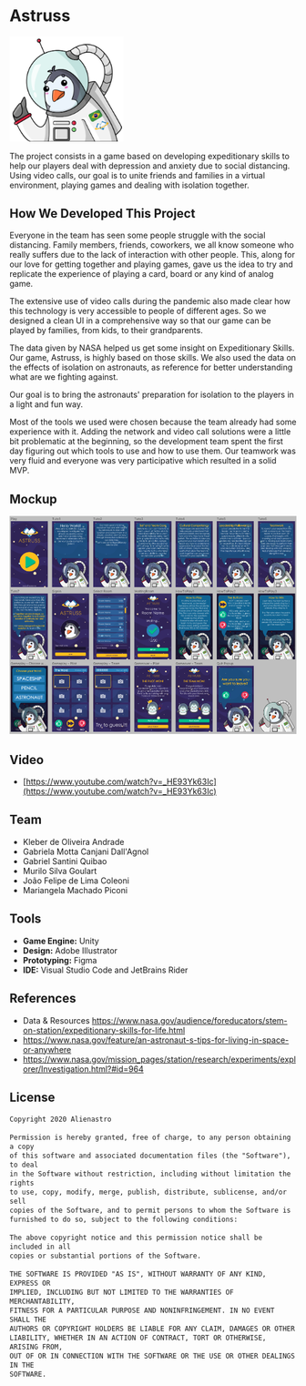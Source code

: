 # Astruss

<p align="left">
    <img src="https://github.com/kleberandrade/astruss-nasaspaceapss-unity/blob/master/Figures/alienastro.png" width="200"/>
</p>

The project consists in a game based on developing expeditionary skills to help our players deal with depression and anxiety due to social distancing. Using video calls, our goal is to unite friends and families in a virtual environment, playing games and dealing with isolation together.

## How We Developed This Project

Everyone in the team has seen some people struggle with the social distancing. Family members, friends, coworkers, we all know someone who really suffers due to the lack of interaction with other people. This, along for our love for getting together and playing games, gave us the idea to try and replicate the experience of playing a card, board or any kind of analog game.

The extensive use of video calls during the pandemic also made clear how this technology is very accessible to people of different ages. So we designed a clean UI in a comprehensive way so that our game can be played by families, from kids, to their grandparents.

The data given by NASA helped us get some insight on Expeditionary Skills. Our game, Astruss, is highly based on those skills. We also used the data on the effects of isolation on astronauts, as reference for better understanding what are we fighting against.

Our goal is to bring the astronauts' preparation for isolation to the players in a light and fun way.

Most of the tools we used were chosen because the team already had some experience with it. Adding the network and video call solutions were a little bit problematic at the beginning, so the development team spent the first day figuring out which tools to use and how to use them. Our teamwork was very fluid and everyone was very participative which resulted in a solid MVP.

## Mockup

<p align="center">
    <img src="https://github.com/kleberandrade/astruss-nasaspaceapss-unity/blob/master/Figures/mockup.png" width="800"/>
</p>

## Video

- [https://www.youtube.com/watch?v=_HE93Yk63Ic](https://www.youtube.com/watch?v=_HE93Yk63Ic)

## Team

- Kleber de Oliveira Andrade
- Gabriela Motta Canjani Dall'Agnol
- Gabriel Santini Quibao
- Murilo Silva Goulart
- João Felipe de Lima Coleoni
- Mariangela Machado Piconi

## Tools

- **Game Engine:** Unity
- **Design:** Adobe Illustrator
- **Prototyping:** Figma
- **IDE:** Visual Studio Code and JetBrains Rider

## References

- Data & Resources https://www.nasa.gov/audience/foreducators/stem-on-station/expeditionary-skills-for-life.html
- https://www.nasa.gov/feature/an-astronaut-s-tips-for-living-in-space-or-anywhere
- https://www.nasa.gov/mission_pages/station/research/experiments/explorer/Investigation.html?#id=964

## License

    Copyright 2020 Alienastro
    
    Permission is hereby granted, free of charge, to any person obtaining a copy
    of this software and associated documentation files (the "Software"), to deal
    in the Software without restriction, including without limitation the rights
    to use, copy, modify, merge, publish, distribute, sublicense, and/or sell
    copies of the Software, and to permit persons to whom the Software is
    furnished to do so, subject to the following conditions:
    
    The above copyright notice and this permission notice shall be included in all
    copies or substantial portions of the Software.
    
    THE SOFTWARE IS PROVIDED "AS IS", WITHOUT WARRANTY OF ANY KIND, EXPRESS OR
    IMPLIED, INCLUDING BUT NOT LIMITED TO THE WARRANTIES OF MERCHANTABILITY,
    FITNESS FOR A PARTICULAR PURPOSE AND NONINFRINGEMENT. IN NO EVENT SHALL THE
    AUTHORS OR COPYRIGHT HOLDERS BE LIABLE FOR ANY CLAIM, DAMAGES OR OTHER
    LIABILITY, WHETHER IN AN ACTION OF CONTRACT, TORT OR OTHERWISE, ARISING FROM,
    OUT OF OR IN CONNECTION WITH THE SOFTWARE OR THE USE OR OTHER DEALINGS IN THE
    SOFTWARE.
